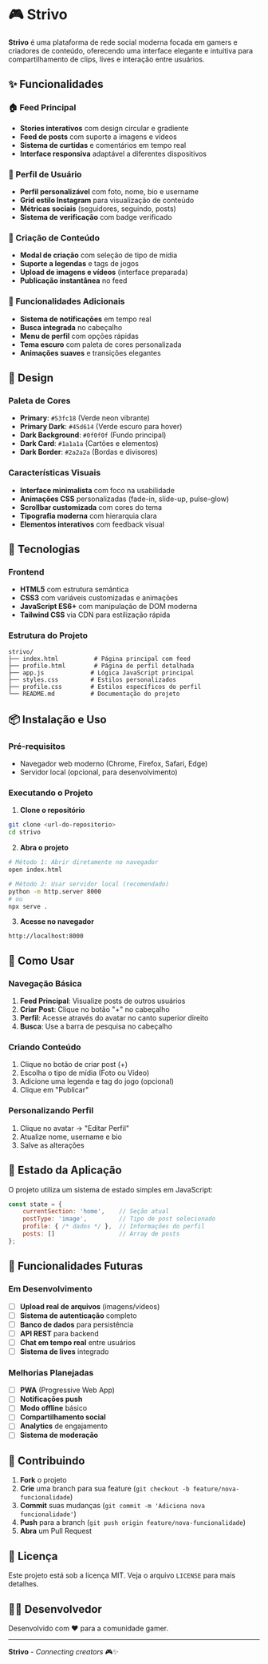 # 🎮 Strivo

**Strivo** é uma plataforma de rede social moderna focada em gamers e criadores de conteúdo, oferecendo uma interface elegante e intuitiva para compartilhamento de clips, lives e interação entre usuários.

## ✨ Funcionalidades

### 🏠 Feed Principal
- **Stories interativos** com design circular e gradiente
- **Feed de posts** com suporte a imagens e vídeos
- **Sistema de curtidas** e comentários em tempo real
- **Interface responsiva** adaptável a diferentes dispositivos

### 👤 Perfil de Usuário
- **Perfil personalizável** com foto, nome, bio e username
- **Grid estilo Instagram** para visualização de conteúdo
- **Métricas sociais** (seguidores, seguindo, posts)
- **Sistema de verificação** com badge verificado

### 📝 Criação de Conteúdo
- **Modal de criação** com seleção de tipo de mídia
- **Suporte a legendas** e tags de jogos
- **Upload de imagens e vídeos** (interface preparada)
- **Publicação instantânea** no feed

### 🔧 Funcionalidades Adicionais
- **Sistema de notificações** em tempo real
- **Busca integrada** no cabeçalho
- **Menu de perfil** com opções rápidas
- **Tema escuro** com paleta de cores personalizada
- **Animações suaves** e transições elegantes

## 🎨 Design

### Paleta de Cores
- **Primary**: `#53fc18` (Verde neon vibrante)
- **Primary Dark**: `#45d614` (Verde escuro para hover)
- **Dark Background**: `#0f0f0f` (Fundo principal)
- **Dark Card**: `#1a1a1a` (Cartões e elementos)
- **Dark Border**: `#2a2a2a` (Bordas e divisores)

### Características Visuais
- **Interface minimalista** com foco na usabilidade
- **Animações CSS** personalizadas (fade-in, slide-up, pulse-glow)
- **Scrollbar customizada** com cores do tema
- **Tipografia moderna** com hierarquia clara
- **Elementos interativos** com feedback visual

## 🚀 Tecnologias

### Frontend
- **HTML5** com estrutura semântica
- **CSS3** com variáveis customizadas e animações
- **JavaScript ES6+** com manipulação de DOM moderna
- **Tailwind CSS** via CDN para estilização rápida

### Estrutura do Projeto
```
strivo/
├── index.html          # Página principal com feed
├── profile.html        # Página de perfil detalhada
├── app.js             # Lógica JavaScript principal
├── styles.css         # Estilos personalizados
├── profile.css        # Estilos específicos do perfil
└── README.md          # Documentação do projeto
```

## 📦 Instalação e Uso

### Pré-requisitos
- Navegador web moderno (Chrome, Firefox, Safari, Edge)
- Servidor local (opcional, para desenvolvimento)

### Executando o Projeto

1. **Clone o repositório**
```bash
git clone <url-do-repositorio>
cd strivo
```

2. **Abra o projeto**
```bash
# Método 1: Abrir diretamente no navegador
open index.html

# Método 2: Usar servidor local (recomendado)
python -m http.server 8000
# ou
npx serve .
```

3. **Acesse no navegador**
```
http://localhost:8000
```

## 🎯 Como Usar

### Navegação Básica
1. **Feed Principal**: Visualize posts de outros usuários
2. **Criar Post**: Clique no botão "+" no cabeçalho
3. **Perfil**: Acesse através do avatar no canto superior direito
4. **Busca**: Use a barra de pesquisa no cabeçalho

### Criando Conteúdo
1. Clique no botão de criar post (+)
2. Escolha o tipo de mídia (Foto ou Vídeo)
3. Adicione uma legenda e tag do jogo (opcional)
4. Clique em "Publicar"

### Personalizando Perfil
1. Clique no avatar → "Editar Perfil"
2. Atualize nome, username e bio
3. Salve as alterações

## 🔄 Estado da Aplicação

O projeto utiliza um sistema de estado simples em JavaScript:

```javascript
const state = {
    currentSection: 'home',    // Seção atual
    postType: 'image',         // Tipo de post selecionado
    profile: { /* dados */ },  // Informações do perfil
    posts: []                  // Array de posts
};
```

## 🚧 Funcionalidades Futuras

### Em Desenvolvimento
- [ ] **Upload real de arquivos** (imagens/vídeos)
- [ ] **Sistema de autenticação** completo
- [ ] **Banco de dados** para persistência
- [ ] **API REST** para backend
- [ ] **Chat em tempo real** entre usuários
- [ ] **Sistema de lives** integrado

### Melhorias Planejadas
- [ ] **PWA** (Progressive Web App)
- [ ] **Notificações push**
- [ ] **Modo offline** básico
- [ ] **Compartilhamento social**
- [ ] **Analytics** de engajamento
- [ ] **Sistema de moderação**

## 🤝 Contribuindo

1. **Fork** o projeto
2. **Crie** uma branch para sua feature (`git checkout -b feature/nova-funcionalidade`)
3. **Commit** suas mudanças (`git commit -m 'Adiciona nova funcionalidade'`)
4. **Push** para a branch (`git push origin feature/nova-funcionalidade`)
5. **Abra** um Pull Request

## 📝 Licença

Este projeto está sob a licença MIT. Veja o arquivo `LICENSE` para mais detalhes.

## 👨‍💻 Desenvolvedor

Desenvolvido com ❤️ para a comunidade gamer.

---

**Strivo** - *Connecting creators* 🎮✨
